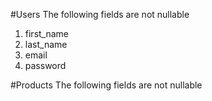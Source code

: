 #Users
The following fields are not nullable 
1. first_name
2. last_name
3. email
4. password

#Products
The following fields are not nullable 
